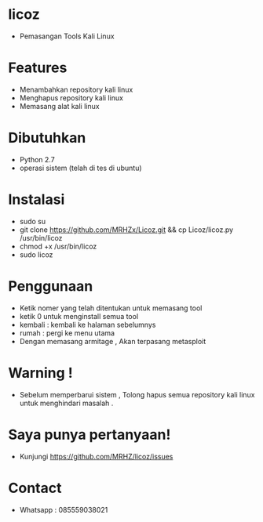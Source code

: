 # licoz
- Pemasangan Tools Kali Linux

# Features
- Menambahkan repository kali linux
- Menghapus repository kali linux
- Memasang alat kali linux

# Dibutuhkan
- Python 2.7
- operasi sistem (telah di tes di ubuntu)

# Instalasi
- sudo su
- git clone https://github.com/MRHZx/Licoz.git && cp Licoz/licoz.py /usr/bin/licoz
- chmod +x /usr/bin/licoz
- sudo licoz 

# Penggunaan
- Ketik nomer yang telah ditentukan untuk memasang tool
- ketik 0 untuk menginstall semua tool
- kembali : kembali ke halaman sebelumnys
- rumah : pergi ke menu utama
- Dengan memasang armitage , Akan terpasang metasploit

# Warning !
- Sebelum memperbarui sistem , Tolong hapus semua repository kali linux untuk menghindari masalah .

# Saya punya pertanyaan!
- Kunjungi https://github.com/MRHZ/licoz/issues

# Contact
- Whatsapp : 085559038021
